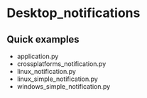 Desktop_notifications
=====================

## Quick examples
- application.py
- crossplatforms_notification.py
- linux_notification.py
- linux_simple_notification.py
- windows_simple_notification.py
